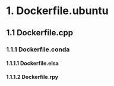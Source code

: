 # 1. Dockerfile.ubuntu

## 1.1 Dockerfile.cpp

### 1.1.1 Dockerfile.conda

#### 1.1.1.1 Dockerfile.elsa

#### 1.1.1.2 Dockerfile.rpy

